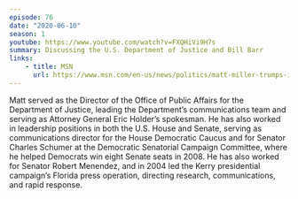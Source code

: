 ```yaml
---
episode: 76
date: "2020-06-10"
season: 1
youtube: https://www.youtube.com/watch?v=FXQHiVi9H7s
summary: Discussing the U.S. Department of Justice and Bill Barr
links:
    - title: MSN
      url: https://www.msn.com/en-us/news/politics/matt-miller-trumps-inability-to-find-top-tier-legal-council-is-harming-his-argument/vi-AAK47Iq
---
```

Matt served as the Director of the Office of Public Affairs for the Department of Justice, leading the Department’s communications team and serving as Attorney General Eric Holder’s spokesman. He has also worked in leadership positions in both the U.S. House and Senate, serving as communications director for the House Democratic Caucus and for Senator Charles Schumer at the Democratic Senatorial Campaign Committee, where he helped Democrats win eight Senate seats in 2008. He has also worked for Senator Robert Menendez, and in 2004 led the Kerry presidential campaign’s Florida press operation, directing research, communications, and rapid response.
